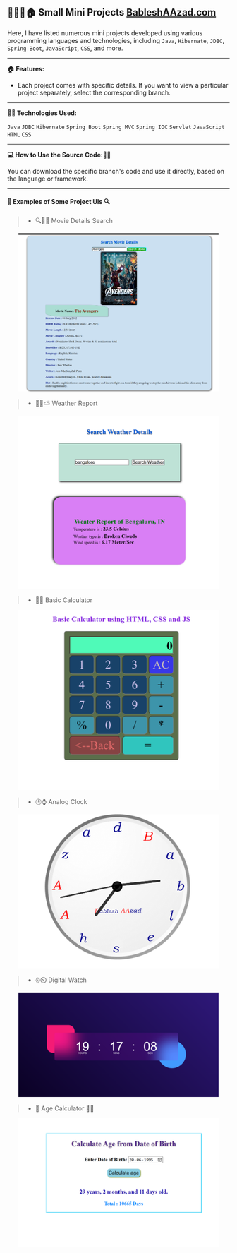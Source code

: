 ## 🚗👨‍🎓🏠 Small Mini Projects [BableshAAzad.com](https://www.bableshaazad.com)

Here, I have listed numerous mini projects developed using various programming languages and technologies, including `Java`, `Hibernate`, `JDBC`, `Spring Boot`, `JavaScript`, `CSS`, and more.

---

**🏠 Features:**
- Each project comes with specific details. If you want to view a particular project separately, select the corresponding branch.

---

**🧑‍💻 Technologies Used:**

`Java` `JDBC` `Hibernate` `Spring Boot` `Spring MVC` `Spring IOC` `Servlet` `JavaScript` `HTML` `CSS`

---

**💻 How to Use the Source Code:🧑‍💻**

You can download the specific branch's code and use it directly, based on the language or framework.

---

#### 📝 Examples of Some Project UIs 🔍

>- 🔍🧑‍💻 Movie Details Search
<p align="center">
  <img src="./project_images/movie_api.png" alt="movei_api" width="90%"/>
</p>

>- 😶‍🌫️⛅ Weather Report 
<p align="center">
  <img src="./project_images/weather.png" alt="weather" width="90%"/>
</p>

>- 🧮📝 Basic Calculator
<p align="center">
  <img src="./project_images/calculator.png" alt="calculator" width="90%"/>
</p>

>- 🕒⌚ Analog Clock
<p align="center">
  <img src="./project_images/analog_clock.png" alt="analog_clock" width="90%"/>
</p>

>- ⏰⏲️ Digital Watch
<p align="center">
  <img src="./project_images/digital_watch.png" alt="digital_watch" width="90%"/>
</p>

>- 🙆 Age Calculator 👴🧓
<p align="center">
  <img src="./project_images/age_calculator.png" alt="age_calculator" width="90%"/>
</p>